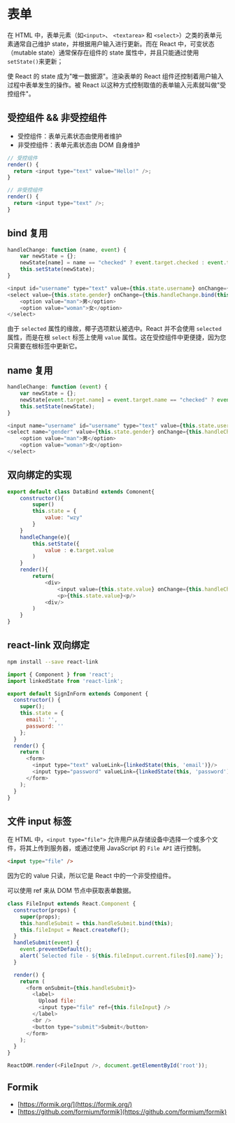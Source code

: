 # 表单

在 HTML 中，表单元素（如`<input>`、 `<textarea>` 和 `<select>`）之类的表单元素通常自己维护 state，并根据用户输入进行更新。而在 React 中，可变状态（mutable state）通常保存在组件的 state 属性中，并且只能通过使用 `setState()`来更新；

使 React 的 state 成为"唯一数据源"。渲染表单的 React 组件还控制着用户输入过程中表单发生的操作。被 React 以这种方式控制取值的表单输入元素就叫做"受控组件"。

## 受控组件 && 非受控组件

- 受控组件：表单元素状态由使用者维护
- 非受控组件：表单元素状态由 DOM 自身维护

```js
// 受控组件
render() {
  return <input type="text" value="Hello!" />;
}

// 非受控组件
render() {
  return <input type="text" />;
}
```

## bind 复用

```js
handleChange: function (name, event) {
    var newState = {};
    newState[name] = name == "checked" ? event.target.checked : event.target.value;
    this.setState(newState);
}

<input id="username" type="text" value={this.state.username} onChange={this.handleChange.bind(this, "username")} />
<select value={this.state.gender} onChange={this.handleChange.bind(this, "gender")}>
    <option value="man">男</option>
    <option value="woman">女</option>
</select>
```

由于 `selected` 属性的缘故，椰子选项默认被选中。React 并不会使用 `selected` 属性，而是在根 `select` 标签上使用 `value` 属性。这在受控组件中更便捷，因为您只需要在根标签中更新它。

## name 复用

```js
handleChange: function (event) {
    var newState = {};
    newState[event.target.name] = event.target.name == "checked" ? event.target.checked : event.target.value;
    this.setState(newState);
}

<input name="username" id="username" type="text" value={this.state.username} onChange={this.handleChange} />
<select name="gender" value={this.state.gender} onChange={this.handleChange}>
    <option value="man">男</option>
    <option value="woman">女</option>
</select>
```

## 双向绑定的实现

```js
export default class DataBind extends Comonent{
    constructor(){
        super()
        this.state = {
            value: "wzy"
        }
    }
    handleChange(e){
        this.setState({
            value : e.target.value
        )
    }
    render(){
        return(
            <div>
                <input value={this.state.value} onChange={this.handleChange.bind(this)}><input/>
                <p>{this.state.value}<p/>
            <div/>
        )
    }
}
```

## react-link 双向绑定

```bash
npm install --save react-link
```

```js
import { Component } from 'react';
import linkedState from 'react-link';

export default SignInForm extends Component {
  constructor() {
    super();
    this.state = {
      email: '',
      password: ''
    };
  }
  render() {
    return (
      <form>
        <input type="text" valueLink={linkedState(this, 'email')}/>
        <input type="password" valueLink={linkedState(this, 'password')}/>
      </form>
    );
  }
}
```

## 文件 input 标签

在 HTML 中，`<input type="file">` 允许用户从存储设备中选择一个或多个文件，将其上传到服务器，或通过使用 JavaScript 的 `File API` 进行控制。

```html
<input type="file" />
```

因为它的 value 只读，所以它是 React 中的一个非受控组件。

可以使用 ref 来从 DOM 节点中获取表单数据。

```js
class FileInput extends React.Component {
  constructor(props) {
    super(props);
    this.handleSubmit = this.handleSubmit.bind(this);
    this.fileInput = React.createRef();
  }
  handleSubmit(event) {
    event.preventDefault();
    alert(`Selected file - ${this.fileInput.current.files[0].name}`);
  }

  render() {
    return (
      <form onSubmit={this.handleSubmit}>
        <label>
          Upload file:
          <input type="file" ref={this.fileInput} />
        </label>
        <br />
        <button type="submit">Submit</button>
      </form>
    );
  }
}

ReactDOM.render(<FileInput />, document.getElementById('root'));
```

## Formik

- [https://formik.org/](https://formik.org/)
- [https://github.com/formium/formik](https://github.com/formium/formik)
